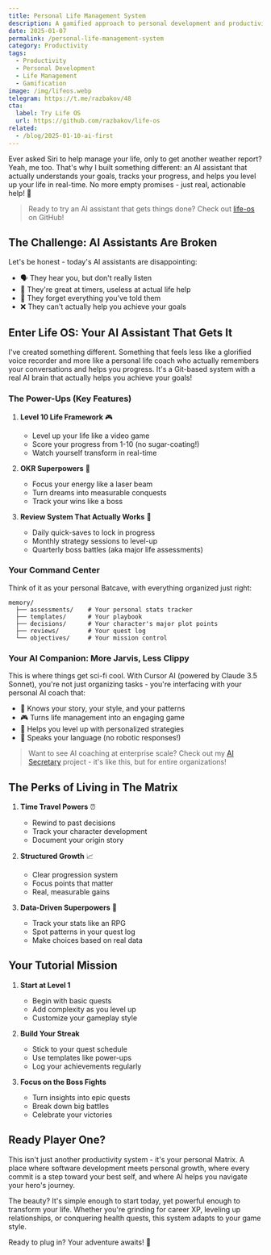 ```yaml
---
title: Personal Life Management System
description: A gamified approach to personal development and productivity
date: 2025-01-07
permalink: /personal-life-management-system
category: Productivity
tags:
  - Productivity
  - Personal Development
  - Life Management
  - Gamification
image: /img/lifeos.webp
telegram: https://t.me/razbakov/48
cta:
  label: Try Life OS
  url: https://github.com/razbakov/life-os
related:
  - /blog/2025-01-10-ai-first
---
```


Ever asked Siri to help manage your life, only to get another weather report? Yeah, me too. That's why I built something different: an AI assistant that actually understands your goals, tracks your progress, and helps you level up your life in real-time. No more empty promises - just real, actionable help! 🚀

> Ready to try an AI assistant that gets things done? Check out [life-os](https://github.com/razbakov/life-os) on GitHub!

## The Challenge: AI Assistants Are Broken

Let's be honest - today's AI assistants are disappointing:

- 🗣️ They hear you, but don't really listen
- 🤖 They're great at timers, useless at actual life help
- 📱 They forget everything you've told them
- ❌ They can't actually help you achieve your goals

## Enter Life OS: Your AI Assistant That Gets It

I've created something different. Something that feels less like a glorified voice recorder and more like a personal life coach who actually remembers your conversations and helps you progress. It's a Git-based system with a real AI brain that actually helps you achieve your goals!

### The Power-Ups (Key Features)

1. **Level 10 Life Framework** 🎮

   - Level up your life like a video game
   - Score your progress from 1-10 (no sugar-coating!)
   - Watch yourself transform in real-time

2. **OKR Superpowers** 🎯

   - Focus your energy like a laser beam
   - Turn dreams into measurable conquests
   - Track your wins like a boss

3. **Review System That Actually Works** 🔄
   - Daily quick-saves to lock in progress
   - Monthly strategy sessions to level-up
   - Quarterly boss battles (aka major life assessments)

### Your Command Center

Think of it as your personal Batcave, with everything organized just right:

```
memory/
  ├── assessments/    # Your personal stats tracker
  ├── templates/      # Your playbook
  ├── decisions/      # Your character's major plot points
  ├── reviews/        # Your quest log
  └── objectives/     # Your mission control
```

### Your AI Companion: More Jarvis, Less Clippy

This is where things get sci-fi cool. With Cursor AI (powered by Claude 3.5 Sonnet), you're not just organizing tasks - you're interfacing with your personal AI coach that:

- 🧠 Knows your story, your style, and your patterns
- 🎮 Turns life management into an engaging game
- 🚀 Helps you level up with personalized strategies
- 💬 Speaks your language (no robotic responses!)

> Want to see AI coaching at enterprise scale? Check out my [AI Secretary](/blog/2025-01-10-ai-first) project - it's like this, but for entire organizations!

## The Perks of Living in The Matrix

1. **Time Travel Powers** ⏰

   - Rewind to past decisions
   - Track your character development
   - Document your origin story

2. **Structured Growth** 📈

   - Clear progression system
   - Focus points that matter
   - Real, measurable gains

3. **Data-Driven Superpowers** 🦾
   - Track your stats like an RPG
   - Spot patterns in your quest log
   - Make choices based on real data

## Your Tutorial Mission

1. **Start at Level 1**

   - Begin with basic quests
   - Add complexity as you level up
   - Customize your gameplay style

2. **Build Your Streak**

   - Stick to your quest schedule
   - Use templates like power-ups
   - Log your achievements regularly

3. **Focus on the Boss Fights**
   - Turn insights into epic quests
   - Break down big battles
   - Celebrate your victories

## Ready Player One?

This isn't just another productivity system - it's your personal Matrix. A place where software development meets personal growth, where every commit is a step toward your best self, and where AI helps you navigate your hero's journey.

The beauty? It's simple enough to start today, yet powerful enough to transform your life. Whether you're grinding for career XP, leveling up relationships, or conquering health quests, this system adapts to your game style.

Ready to plug in? Your adventure awaits! 🚀
